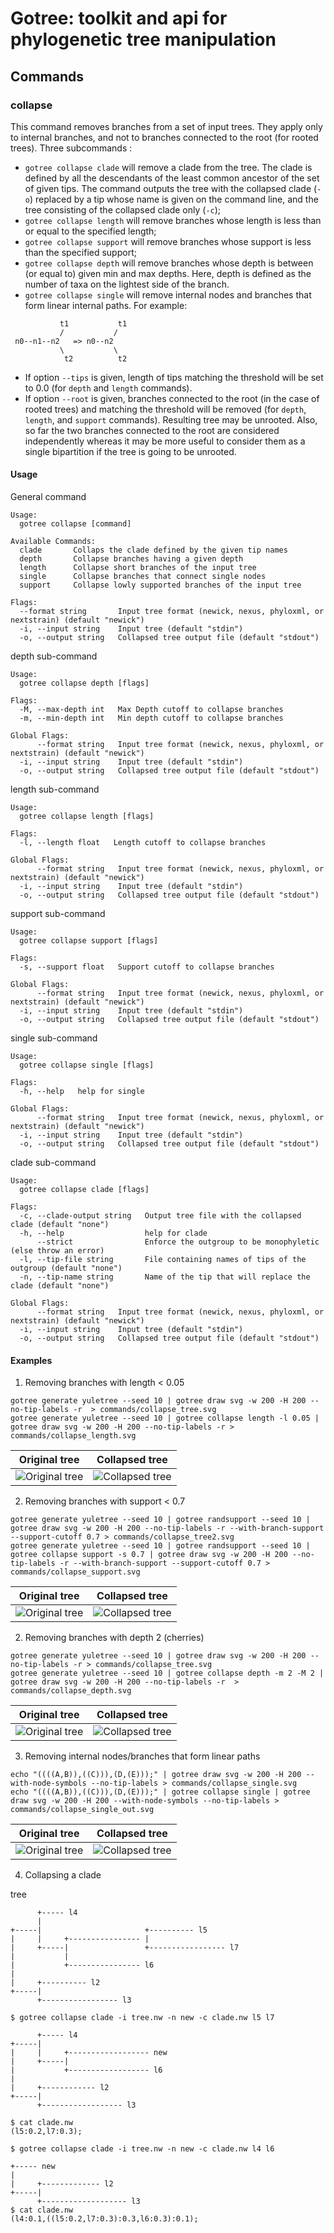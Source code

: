 # Gotree: toolkit and api for phylogenetic tree manipulation

## Commands

### collapse
This command removes branches from a set of input trees.  They apply only to internal branches, and not to branches connected to the root (for rooted trees). Three subcommands :
* `gotree collapse clade` will remove a clade from the tree. The clade is defined by all the descendants of the least common ancestor of the set of given tips. The command outputs the tree with the collapsed clade (`-o`) replaced by a tip whose name is given on the command line, and the tree consisting of the collapsed clade only (`-c`);
* `gotree collapse length`  will remove branches whose length is less than or equal to the specified length;
* `gotree collapse support` will remove branches whose support is less than the specified support;
* `gotree collapse depth` will remove branches whose depth is between (or equal to) given min and max depths. Here, depth is defined as the number of taxa on the lightest side of the branch.
* `gotree collapse single` will remove internal nodes and branches that form linear internal paths. For example:

```
           t1           t1
           /	       /
 n0--n1--n2   => n0--n2
           \	       \
            t2          t2
```

- If option `--tips` is given, length of tips matching the threshold will be set to 0.0 (for `depth` and `length` commands).
- If option `--root` is given, branches connected to the root (in the case of rooted trees) and matching the threshold will be removed (for `depth`, `length`, and `support` commands). Resulting tree may be unrooted. Also, so far the two branches connected to the root are considered independently whereas it may be more useful to consider them as a single bipartition if the tree is going to be unrooted.

#### Usage

General command
```
Usage:
  gotree collapse [command]

Available Commands:
  clade       Collaps the clade defined by the given tip names
  depth       Collapse branches having a given depth
  length      Collapse short branches of the input tree
  single      Collapse branches that connect single nodes
  support     Collapse lowly supported branches of the input tree

Flags:
  --format string       Input tree format (newick, nexus, phyloxml, or nextstrain) (default "newick")
  -i, --input string    Input tree (default "stdin")
  -o, --output string   Collapsed tree output file (default "stdout")
```

depth sub-command
```
Usage:
  gotree collapse depth [flags]

Flags:
  -M, --max-depth int   Max Depth cutoff to collapse branches
  -m, --min-depth int   Min depth cutoff to collapse branches

Global Flags:
      --format string   Input tree format (newick, nexus, phyloxml, or nextstrain) (default "newick")
  -i, --input string    Input tree (default "stdin")
  -o, --output string   Collapsed tree output file (default "stdout")
```

length sub-command
```
Usage:
  gotree collapse length [flags]

Flags:
  -l, --length float   Length cutoff to collapse branches

Global Flags:
      --format string   Input tree format (newick, nexus, phyloxml, or nextstrain) (default "newick")
  -i, --input string    Input tree (default "stdin")
  -o, --output string   Collapsed tree output file (default "stdout")
```

support sub-command
```
Usage:
  gotree collapse support [flags]

Flags:
  -s, --support float   Support cutoff to collapse branches

Global Flags:
      --format string   Input tree format (newick, nexus, phyloxml, or nextstrain) (default "newick")
  -i, --input string    Input tree (default "stdin")
  -o, --output string   Collapsed tree output file (default "stdout")
```

single sub-command
```
Usage:
  gotree collapse single [flags]

Flags:
  -h, --help   help for single

Global Flags:
      --format string   Input tree format (newick, nexus, phyloxml, or nextstrain) (default "newick")
  -i, --input string    Input tree (default "stdin")
  -o, --output string   Collapsed tree output file (default "stdout")
```

clade sub-command
```
Usage:
  gotree collapse clade [flags]

Flags:
  -c, --clade-output string   Output tree file with the collapsed clade (default "none")
  -h, --help                  help for clade
      --strict                Enforce the outgroup to be monophyletic (else throw an error)
  -l, --tip-file string       File containing names of tips of the outgroup (default "none")
  -n, --tip-name string       Name of the tip that will replace the clade (default "none")

Global Flags:
      --format string   Input tree format (newick, nexus, phyloxml, or nextstrain) (default "newick")
  -i, --input string    Input tree (default "stdin")
  -o, --output string   Collapsed tree output file (default "stdout")
```

#### Examples

1. Removing branches with length < 0.05

```
gotree generate yuletree --seed 10 | gotree draw svg -w 200 -H 200 --no-tip-labels -r  > commands/collapse_tree.svg
gotree generate yuletree --seed 10 | gotree collapse length -l 0.05 | gotree draw svg -w 200 -H 200 --no-tip-labels -r > commands/collapse_length.svg
```
Original tree                       |             Collapsed tree
------------------------------------|---------------------------------------
![Original tree](collapse_tree.svg) | ![Collapsed tree](collapse_length.svg)

2. Removing branches with support < 0.7

```
gotree generate yuletree --seed 10 | gotree randsupport --seed 10 | gotree draw svg -w 200 -H 200 --no-tip-labels -r --with-branch-support --support-cutoff 0.7 > commands/collapse_tree2.svg
gotree generate yuletree --seed 10 | gotree randsupport --seed 10 | gotree collapse support -s 0.7 | gotree draw svg -w 200 -H 200 --no-tip-labels -r --with-branch-support --support-cutoff 0.7 > commands/collapse_support.svg
```

Original tree                       |             Collapsed tree
------------------------------------|---------------------------------------
![Original tree](collapse_tree2.svg)| ![Collapsed tree](collapse_support.svg)

2. Removing branches with depth 2 (cherries)

```
gotree generate yuletree --seed 10 | gotree draw svg -w 200 -H 200 --no-tip-labels -r > commands/collapse_tree.svg
gotree generate yuletree --seed 10 | gotree collapse depth -m 2 -M 2 | gotree draw svg -w 200 -H 200 --no-tip-labels -r  > commands/collapse_depth.svg
```

Original tree                       |             Collapsed tree
------------------------------------|---------------------------------------
![Original tree](collapse_tree.svg)| ![Collapsed tree](collapse_depth.svg)

3. Removing internal nodes/branches that form linear paths

```
echo "((((A,B)),((C))),(D,(E)));" | gotree draw svg -w 200 -H 200 --with-node-symbols --no-tip-labels > commands/collapse_single.svg
echo "((((A,B)),((C))),(D,(E)));" | gotree collapse single | gotree draw svg -w 200 -H 200 --with-node-symbols --no-tip-labels > commands/collapse_single_out.svg
```

Original tree                       |             Collapsed tree
------------------------------------|---------------------------------------
![Original tree](collapse_single.svg)| ![Collapsed tree](collapse_single_out.svg)

4. Collapsing a clade

tree
```
      +----- l4                                   
      |                                           
+-----|                       +---------- l5      
|     |     +---------------- |                   
|     +-----|                 +----------------- l7
|           |                                     
|           +---------------- l6                  
|                                                 
|     +---------- l2                              
+-----|                                           
      +----------------- l3                       
```

```
$ gotree collapse clade -i tree.nw -n new -c clade.nw l5 l7

      +----- l4                    
+-----|                            
|     |     +------------------ new
|     +-----|                      
|           +------------------ l6 
|                                  
|     +------------ l2             
+-----|                            
      +------------------ l3       

$ cat clade.nw
(l5:0.2,l7:0.3);
```


```
$ gotree collapse clade -i tree.nw -n new -c clade.nw l4 l6

+----- new                    
|                             
|     +------------- l2       
+-----|                       
      +------------------- l3 
$ cat clade.nw
(l4:0.1,((l5:0.2,l7:0.3):0.3,l6:0.3):0.1);
```
